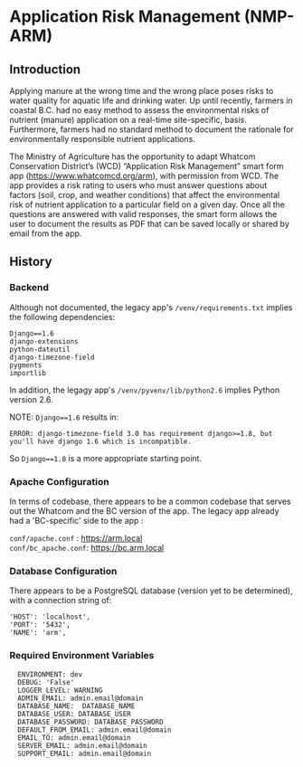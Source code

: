 # Application Risk Management (NMP-ARM)

## Introduction

Applying manure at the wrong time and the wrong place poses risks to water quality for aquatic life and drinking water. Up until recently, farmers in coastal B.C. had no easy method to assess the environmental risks of nutrient (manure) application on a real-time site-specific, basis. Furthermore, farmers had no standard method to document the rationale for environmentally responsible nutrient applications.
 
The Ministry of Agriculture has the opportunity to adapt Whatcom Conservation District’s (WCD) “Application Risk Management” smart form app (https://www.whatcomcd.org/arm), with permission from WCD. The app provides a risk rating to users who must answer questions about factors (soil, crop, and weather conditions) that affect the environmental risk of nutrient application to a particular field on a given day. Once all the questions are answered with valid responses, the smart form allows the user to document the results as PDF that can be saved locally or shared by email from the app.

## History

### Backend
Although not documented, the legacy app's `/venv/requirements.txt` implies the following dependencies:  
```
Django==1.6
django-extensions
python-dateutil
django-timezone-field
pygments
importlib
```

In addition, the legagy app's `/venv/pyvenv/lib/python2.6` implies Python version 2.6.

NOTE: `Django==1.6` results in:
```
ERROR: django-timezone-field 3.0 has requirement django>=1.8, but you'll have django 1.6 which is incompatible.
```

So `Django==1.8` is a more appropriate starting point.

### Apache Configuration
In terms of codebase, there appears to be a common codebase that serves out the Whatcom and the BC version of the app.  The legacy app already had a 'BC-specific' side to the app :

`conf/apache.conf`   : https://arm.local  
`conf/bc_apache.conf`: https://bc.arm.local 

### Database Configuration

There appears to be a PostgreSQL database (version yet to be determined), with a connection string of:
```
'HOST': 'localhost',
'PORT': '5432',
'NAME': 'arm',
```

### Required Environment Variables

      ENVIRONMENT: dev
      DEBUG: 'False'
      LOGGER_LEVEL: WARNING
      ADMIN_EMAIL: admin.email@domain
      DATABASE_NAME:  DATABASE_NAME
      DATABASE_USER: DATABASE_USER
      DATABASE_PASSWORD: DATABASE_PASSWORD
      DEFAULT_FROM_EMAIL: admin.email@domain
      EMAIL_TO: admin.email@domain
      SERVER_EMAIL: admin.email@domain
      SUPPORT_EMAIL: admin.email@domain